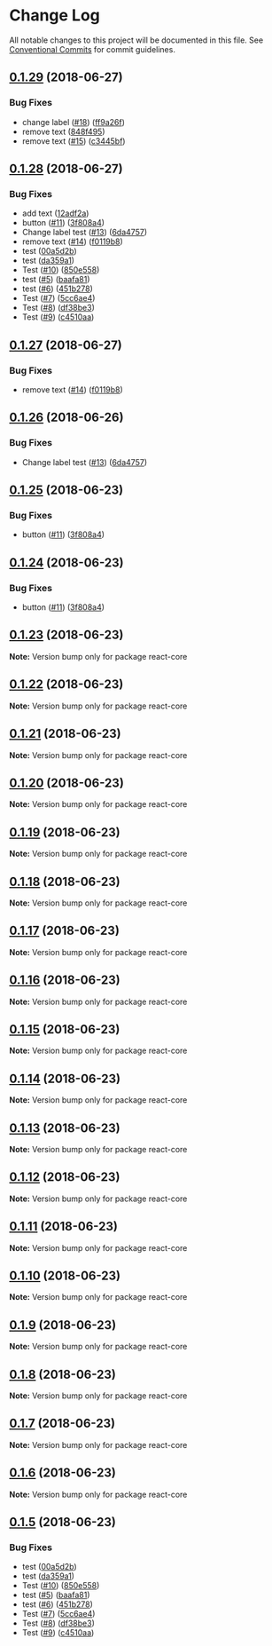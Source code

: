 # Change Log

All notable changes to this project will be documented in this file.
See [Conventional Commits](https://conventionalcommits.org) for commit guidelines.

<a name="0.1.29"></a>
## [0.1.29](https://github.com/react-core/react-core/compare/v0.1.28...v0.1.29) (2018-06-27)


### Bug Fixes

* change label ([#18](https://github.com/react-core/react-core/issues/18)) ([ff9a26f](https://github.com/react-core/react-core/commit/ff9a26f))
* remove text ([848f495](https://github.com/react-core/react-core/commit/848f495))
* remove text ([#15](https://github.com/react-core/react-core/issues/15)) ([c3445bf](https://github.com/react-core/react-core/commit/c3445bf))




<a name="0.1.28"></a>
## [0.1.28](https://github.com/react-core/react-core/compare/v0.1.4...v0.1.28) (2018-06-27)


### Bug Fixes

* add text ([12adf2a](https://github.com/react-core/react-core/commit/12adf2a))
* button ([#11](https://github.com/react-core/react-core/issues/11)) ([3f808a4](https://github.com/react-core/react-core/commit/3f808a4))
* Change label test ([#13](https://github.com/react-core/react-core/issues/13)) ([6da4757](https://github.com/react-core/react-core/commit/6da4757))
* remove text ([#14](https://github.com/react-core/react-core/issues/14)) ([f0119b8](https://github.com/react-core/react-core/commit/f0119b8))
* test ([00a5d2b](https://github.com/react-core/react-core/commit/00a5d2b))
* test ([da359a1](https://github.com/react-core/react-core/commit/da359a1))
* Test ([#10](https://github.com/react-core/react-core/issues/10)) ([850e558](https://github.com/react-core/react-core/commit/850e558))
* test ([#5](https://github.com/react-core/react-core/issues/5)) ([baafa81](https://github.com/react-core/react-core/commit/baafa81))
* test ([#6](https://github.com/react-core/react-core/issues/6)) ([451b278](https://github.com/react-core/react-core/commit/451b278))
* Test ([#7](https://github.com/react-core/react-core/issues/7)) ([5cc6ae4](https://github.com/react-core/react-core/commit/5cc6ae4))
* Test ([#8](https://github.com/react-core/react-core/issues/8)) ([df38be3](https://github.com/react-core/react-core/commit/df38be3))
* Test ([#9](https://github.com/react-core/react-core/issues/9)) ([c4510aa](https://github.com/react-core/react-core/commit/c4510aa))




<a name="0.1.27"></a>
## [0.1.27](https://github.com/react-core/react-core/compare/v0.1.26...v0.1.27) (2018-06-27)


### Bug Fixes

* remove text ([#14](https://github.com/react-core/react-core/issues/14)) ([f0119b8](https://github.com/react-core/react-core/commit/f0119b8))




<a name="0.1.26"></a>
## [0.1.26](https://github.com/react-core/react-core/compare/v0.1.25...v0.1.26) (2018-06-26)


### Bug Fixes

* Change label test ([#13](https://github.com/react-core/react-core/issues/13)) ([6da4757](https://github.com/react-core/react-core/commit/6da4757))




<a name="0.1.25"></a>
## [0.1.25](https://github.com/react-core/react-core/compare/v0.1.23...v0.1.25) (2018-06-23)


### Bug Fixes

* button ([#11](https://github.com/react-core/react-core/issues/11)) ([3f808a4](https://github.com/react-core/react-core/commit/3f808a4))




<a name="0.1.24"></a>
## [0.1.24](https://github.com/react-core/react-core/compare/v0.1.23...v0.1.24) (2018-06-23)


### Bug Fixes

* button ([#11](https://github.com/react-core/react-core/issues/11)) ([3f808a4](https://github.com/react-core/react-core/commit/3f808a4))




<a name="0.1.23"></a>
## [0.1.23](https://github.com/react-core/react-core/compare/v0.1.21...v0.1.23) (2018-06-23)




**Note:** Version bump only for package react-core

<a name="0.1.22"></a>
## [0.1.22](https://github.com/react-core/react-core/compare/v0.1.21...v0.1.22) (2018-06-23)




**Note:** Version bump only for package react-core

<a name="0.1.21"></a>
## [0.1.21](https://github.com/react-core/react-core/compare/v0.1.20...v0.1.21) (2018-06-23)




**Note:** Version bump only for package react-core

<a name="0.1.20"></a>
## [0.1.20](https://github.com/react-core/react-core/compare/v0.1.19...v0.1.20) (2018-06-23)




**Note:** Version bump only for package react-core

<a name="0.1.19"></a>
## [0.1.19](https://github.com/react-core/react-core/compare/v0.1.18...v0.1.19) (2018-06-23)




**Note:** Version bump only for package react-core

<a name="0.1.18"></a>
## [0.1.18](https://github.com/react-core/react-core/compare/v0.1.17...v0.1.18) (2018-06-23)




**Note:** Version bump only for package react-core

<a name="0.1.17"></a>
## [0.1.17](https://github.com/react-core/react-core/compare/v0.1.16...v0.1.17) (2018-06-23)




**Note:** Version bump only for package react-core

<a name="0.1.16"></a>
## [0.1.16](https://github.com/react-core/react-core/compare/v0.1.15...v0.1.16) (2018-06-23)




**Note:** Version bump only for package react-core

<a name="0.1.15"></a>
## [0.1.15](https://github.com/react-core/react-core/compare/v0.1.14...v0.1.15) (2018-06-23)




**Note:** Version bump only for package react-core

<a name="0.1.14"></a>
## [0.1.14](https://github.com/react-core/react-core/compare/v0.1.13...v0.1.14) (2018-06-23)




**Note:** Version bump only for package react-core

<a name="0.1.13"></a>
## [0.1.13](https://github.com/react-core/react-core/compare/v0.1.12...v0.1.13) (2018-06-23)




**Note:** Version bump only for package react-core

<a name="0.1.12"></a>
## [0.1.12](https://github.com/react-core/react-core/compare/v0.1.11...v0.1.12) (2018-06-23)




**Note:** Version bump only for package react-core

<a name="0.1.11"></a>
## [0.1.11](https://github.com/react-core/react-core/compare/v0.1.10...v0.1.11) (2018-06-23)




**Note:** Version bump only for package react-core

<a name="0.1.10"></a>
## [0.1.10](https://github.com/react-core/react-core/compare/v0.1.9...v0.1.10) (2018-06-23)




**Note:** Version bump only for package react-core

<a name="0.1.9"></a>
## [0.1.9](https://github.com/react-core/react-core/compare/v0.1.8...v0.1.9) (2018-06-23)




**Note:** Version bump only for package react-core

<a name="0.1.8"></a>
## [0.1.8](https://github.com/react-core/react-core/compare/v0.1.7...v0.1.8) (2018-06-23)




**Note:** Version bump only for package react-core

<a name="0.1.7"></a>
## [0.1.7](https://github.com/react-core/react-core/compare/v0.1.6...v0.1.7) (2018-06-23)




**Note:** Version bump only for package react-core

<a name="0.1.6"></a>
## [0.1.6](https://github.com/react-core/react-core/compare/v0.1.5...v0.1.6) (2018-06-23)




**Note:** Version bump only for package react-core

<a name="0.1.5"></a>
## [0.1.5](https://github.com/react-core/react-core/compare/v0.1.4...v0.1.5) (2018-06-23)


### Bug Fixes

* test ([00a5d2b](https://github.com/react-core/react-core/commit/00a5d2b))
* test ([da359a1](https://github.com/react-core/react-core/commit/da359a1))
* Test ([#10](https://github.com/react-core/react-core/issues/10)) ([850e558](https://github.com/react-core/react-core/commit/850e558))
* test ([#5](https://github.com/react-core/react-core/issues/5)) ([baafa81](https://github.com/react-core/react-core/commit/baafa81))
* test ([#6](https://github.com/react-core/react-core/issues/6)) ([451b278](https://github.com/react-core/react-core/commit/451b278))
* Test ([#7](https://github.com/react-core/react-core/issues/7)) ([5cc6ae4](https://github.com/react-core/react-core/commit/5cc6ae4))
* Test ([#8](https://github.com/react-core/react-core/issues/8)) ([df38be3](https://github.com/react-core/react-core/commit/df38be3))
* Test ([#9](https://github.com/react-core/react-core/issues/9)) ([c4510aa](https://github.com/react-core/react-core/commit/c4510aa))
